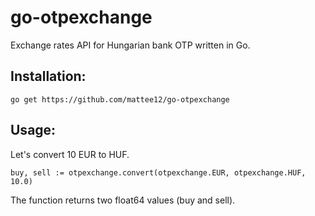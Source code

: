 # go-otpexchange
Exchange rates API for Hungarian bank OTP written in Go.

## Installation:
`go get https://github.com/mattee12/go-otpexchange`

## Usage:
Let's convert 10 EUR to HUF.
```
buy, sell := otpexchange.convert(otpexchange.EUR, otpexchange.HUF, 10.0)
```
The function returns two float64 values (buy and sell).
